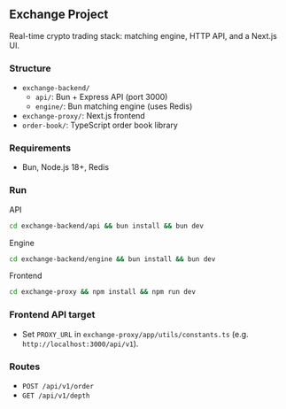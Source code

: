 ## Exchange Project

Real-time crypto trading stack: matching engine, HTTP API, and a Next.js UI.

### Structure

- `exchange-backend/`
  - `api/`: Bun + Express API (port 3000)
  - `engine/`: Bun matching engine (uses Redis)
- `exchange-proxy/`: Next.js frontend
- `order-book/`: TypeScript order book library

### Requirements

- Bun, Node.js 18+, Redis

### Run

API
```bash
cd exchange-backend/api && bun install && bun dev
```

Engine
```bash
cd exchange-backend/engine && bun install && bun dev
```

Frontend
```bash
cd exchange-proxy && npm install && npm run dev
```

### Frontend API target

- Set `PROXY_URL` in `exchange-proxy/app/utils/constants.ts` (e.g. `http://localhost:3000/api/v1`).

### Routes

- `POST /api/v1/order`
- `GET /api/v1/depth`
